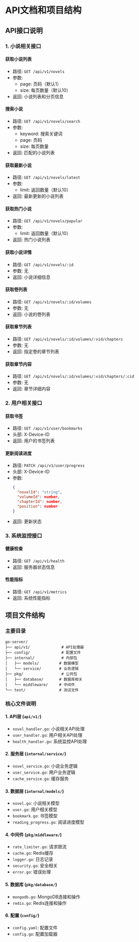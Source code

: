 # API文档和项目结构

## API接口说明

### 1. 小说相关接口

#### 获取小说列表
- 路径: `GET /api/v1/novels`
- 参数: 
  - page: 页码（默认1）
  - size: 每页数量（默认10）
- 返回: 小说列表和分页信息

#### 搜索小说
- 路径: `GET /api/v1/novels/search`
- 参数:
  - keyword: 搜索关键词
  - page: 页码
  - size: 每页数量
- 返回: 匹配的小说列表

#### 获取最新小说
- 路径: `GET /api/v1/novels/latest`
- 参数: 
  - limit: 返回数量（默认10）
- 返回: 最新更新的小说列表

#### 获取热门小说
- 路径: `GET /api/v1/novels/popular`
- 参数:
  - limit: 返回数量（默认10）
- 返回: 热门小说列表

#### 获取小说详情
- 路径: `GET /api/v1/novels/:id`
- 参数: 无
- 返回: 小说详细信息

#### 获取卷列表
- 路径: `GET /api/v1/novels/:id/volumes`
- 参数: 无
- 返回: 小说的卷列表

#### 获取章节列表
- 路径: `GET /api/v1/novels/:id/volumes/:vid/chapters`
- 参数: 无
- 返回: 指定卷的章节列表

#### 获取章节内容
- 路径: `GET /api/v1/novels/:id/volumes/:vid/chapters/:cid`
- 参数: 无
- 返回: 章节详细内容

### 2. 用户相关接口

#### 获取书签
- 路径: `GET /api/v1/user/bookmarks`
- 头部: X-Device-ID
- 返回: 用户的书签列表

#### 更新阅读进度
- 路径: `PATCH /api/v1/user/progress`
- 头部: X-Device-ID
- 参数:
  ```json
  {
    "novelId": "string",
    "volumeId": number,
    "chapterId": number,
    "position": number
  }
  ```
- 返回: 更新状态

### 3. 系统监控接口

#### 健康检查
- 路径: `GET /api/v1/health`
- 返回: 服务器状态信息

#### 性能指标
- 路径: `GET /api/v1/metrics`
- 返回: 系统性能指标

## 项目文件结构

### 主要目录
```
go-server/
├── api/v1/              # API处理器
├── config/              # 配置文件
├── internal/            # 内部包
│   ├── models/         # 数据模型
│   └── service/        # 业务逻辑
├── pkg/                 # 公共包
│   ├── database/       # 数据库相关
│   └── middleware/     # 中间件
└── test/               # 测试文件
```

### 核心文件说明

#### 1. API层 (`api/v1/`)
- `novel_handler.go`: 小说相关API处理
- `user_handler.go`: 用户相关API处理
- `health_handler.go`: 系统监控API处理

#### 2. 服务层 (`internal/service/`)
- `novel_service.go`: 小说业务逻辑
- `user_service.go`: 用户业务逻辑
- `cache_service.go`: 缓存服务

#### 3. 数据层 (`internal/models/`)
- `novel.go`: 小说相关模型
- `user.go`: 用户相关模型
- `bookmark.go`: 书签模型
- `reading_progress.go`: 阅读进度模型

#### 4. 中间件 (`pkg/middleware/`)
- `rate_limiter.go`: 请求限流
- `cache.go`: Redis缓存
- `logger.go`: 日志记录
- `security.go`: 安全相关
- `error.go`: 错误处理

#### 5. 数据库 (`pkg/database/`)
- `mongodb.go`: MongoDB连接和操作
- `redis.go`: Redis连接和操作

#### 6. 配置 (`config/`)
- `config.yaml`: 配置文件
- `config.go`: 配置加载器
